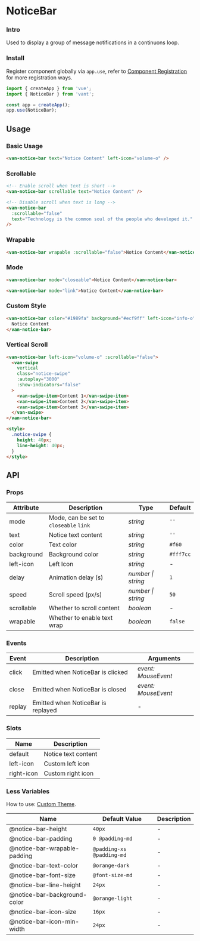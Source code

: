 # NoticeBar

### Intro

Used to display a group of message notifications in a continuons loop.

### Install

Register component globally via `app.use`, refer to [Component Registration](#/en-US/advanced-usage#zu-jian-zhu-ce) for more registration ways.

```js
import { createApp } from 'vue';
import { NoticeBar } from 'vant';

const app = createApp();
app.use(NoticeBar);
```

## Usage

### Basic Usage

```html
<van-notice-bar text="Notice Content" left-icon="volume-o" />
```

### Scrollable

```html
<!-- Enable scroll when text is short -->
<van-notice-bar scrollable text="Notice Content" />

<!-- Disable scroll when text is long -->
<van-notice-bar
  :scrollable="false"
  text="Technology is the common soul of the people who developed it."
/>
```

### Wrapable

```html
<van-notice-bar wrapable :scrollable="false">Notice Content</van-notice-bar>
```

### Mode

```html
<van-notice-bar mode="closeable">Notice Content</van-notice-bar>

<van-notice-bar mode="link">Notice Content</van-notice-bar>
```

### Custom Style

```html
<van-notice-bar color="#1989fa" background="#ecf9ff" left-icon="info-o">
  Notice Content
</van-notice-bar>
```

### Vertical Scroll

```html
<van-notice-bar left-icon="volume-o" :scrollable="false">
  <van-swipe
    vertical
    class="notice-swipe"
    :autoplay="3000"
    :show-indicators="false"
  >
    <van-swipe-item>Content 1</van-swipe-item>
    <van-swipe-item>Content 2</van-swipe-item>
    <van-swipe-item>Content 3</van-swipe-item>
  </van-swipe>
</van-notice-bar>

<style>
  .notice-swipe {
    height: 40px;
    line-height: 40px;
  }
</style>
```

## API

### Props

| Attribute | Description | Type | Default |
| --- | --- | --- | --- |
| mode | Mode, can be set to `closeable` `link` | _string_ | `''` |
| text | Notice text content | _string_ | `''` | - |
| color | Text color | _string_ | `#f60` |
| background | Background color | _string_ | `#fff7cc` |
| left-icon | Left Icon | _string_ | - |
| delay | Animation delay (s) | _number \| string_ | `1` |
| speed | Scroll speed (px/s) | _number \| string_ | `50` |
| scrollable | Whether to scroll content | _boolean_ | - |
| wrapable | Whether to enable text wrap | _boolean_ | `false` | - |

### Events

| Event  | Description                        | Arguments           |
| ------ | ---------------------------------- | ------------------- |
| click  | Emitted when NoticeBar is clicked  | _event: MouseEvent_ |
| close  | Emitted when NoticeBar is closed   | _event: MouseEvent_ |
| replay | Emitted when NoticeBar is replayed | -                   |

### Slots

| Name       | Description         |
| ---------- | ------------------- |
| default    | Notice text content |
| left-icon  | Custom left icon    |
| right-icon | Custom right icon   |

### Less Variables

How to use: [Custom Theme](#/en-US/theme).

| Name                         | Default Value             | Description |
| ---------------------------- | ------------------------- | ----------- |
| @notice-bar-height           | `40px`                    | -           |
| @notice-bar-padding          | `0 @padding-md`           | -           |
| @notice-bar-wrapable-padding | `@padding-xs @padding-md` | -           |
| @notice-bar-text-color       | `@orange-dark`            | -           |
| @notice-bar-font-size        | `@font-size-md`           | -           |
| @notice-bar-line-height      | `24px`                    | -           |
| @notice-bar-background-color | `@orange-light`           | -           |
| @notice-bar-icon-size        | `16px`                    | -           |
| @notice-bar-icon-min-width   | `24px`                    | -           |
